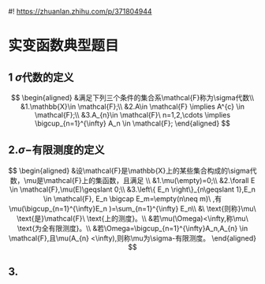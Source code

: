 #! https://zhuanlan.zhihu.com/p/371804944

# 实变函数典型题目

## 1 $\sigma$代数的定义

$$
\begin{aligned}
 &满足下列三个条件的集合系\mathcal{F}称为\sigma代数\\
&1.\mathbb{X}\in \mathcal{F};\\
&2.A\in \mathcal{F} \implies A^{c} \in \mathcal{F};\\
&3.A_{n}\in \mathcal{F}\  n=1,2,\cdots \implies  \bigcup_{n=1}^{\infty} A_n \in \mathcal{F};
\end{aligned}
$$

## 2.$\sigma-$有限测度的定义

$$
\begin{aligned}
&设\mathcal{F}是\mathbb{X}上的某些集合构成的\sigma代数，\mu是\mathcal{F}上的集函数，且满足 \\
&1.\mu(\empty)=0;\\
&2.\forall E \in \mathcal{F},\mu(E)\geqslant 0;\\
&3.\left\{ E_n \right\}_{n\geqslant 1},E_n \in \mathcal{F}, E_n \bigcap E_m=\empty(n\neq m)\ ,有\mu(\bigcup_{n=1}^{\infty}E_n )=\sum_{n=1}^{\infty} E_n\\
&\ \text{则称}\mu\ \text{是}\mathcal{F}\ \text{上的测度}。\\
&若\mu(\Omega)<\infty,称\mu\ \text{为全有限测度}。\\
&若\Omega=\bigcup_{n=1}^{\infty}A_n,A_{n} \in \mathcal{F},且\mu(A_{n}
<\infty),则称\mu为\sigma-有限测度。
\end{aligned}
$$

## 3.
